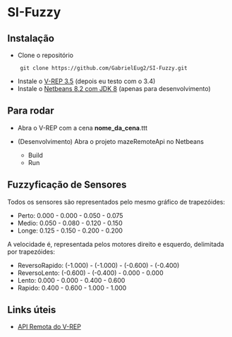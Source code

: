 # SI-Fuzzy

## Instalação

* Clone o repositório
```
	git clone https://github.com/GabrielEug2/SI-Fuzzy.git
```

* Instale o [V-REP 3.5](http://www.coppeliarobotics.com/downloads.html) (depois eu testo com o 3.4)
* Instale o [Netbeans 8.2 com JDK 8](http://www.oracle.com/technetwork/java/javase/downloads/jdk-netbeans-jsp-142931.html) (apenas para desenvolvimento)

## Para rodar

* Abra o V-REP com a cena __nome_da_cena__.ttt

* (Desenvolvimento) Abra o projeto mazeRemoteApi no Netbeans
	* Build
	* Run

<!---
* (Apenas executar) Rode o .jar
-->

## Fuzzyficação de Sensores

Todos os sensores são representados pelo mesmo gráfico de trapezóides:
* Perto: 0.000 - 0.000 - 0.050 - 0.075 
* Medio: 0.050 - 0.080 - 0.120 - 0.150
* Longe: 0.125 - 0.150 - 0.200 - 0.200 

A velocidade é, representada pelos motores direito e esquerdo, delimitada por trapezóides:
* ReversoRapido: (-1.000) - (-1.000) - (-0.600) - (-0.400)
* ReversoLento:  (-0.600) - (-0.400) - 0.000 - 0.000
* Lento: 	 0.000 - 0.000 - 0.400 - 0.600
* Rapido: 	 0.400 - 0.600 - 1.000 - 1.000

## Links úteis

* [API Remota do V-REP](http://www.coppeliarobotics.com/helpFiles/en/remoteApiFunctionsJava.htm)
